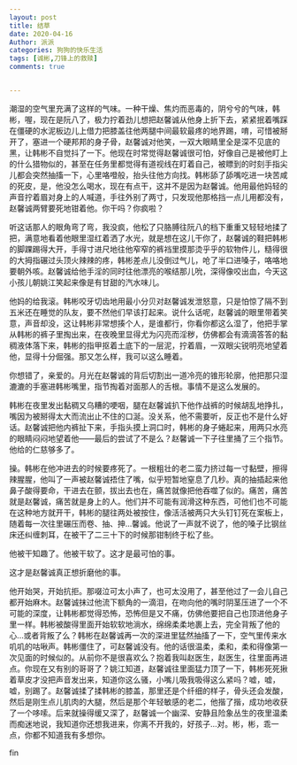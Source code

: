 ```yaml
---
layout: post
title: 结草
date: 2020-04-16
Author: 派派
categories: 狗狗的快乐生活
tags: [诚彬,刀锋上的救赎]
comments: true


---
```


潮湿的空气里充满了这样的气味。一种干燥、焦灼而恶毒的，阴兮兮的气味，韩彬，喔，现在是阮八了，极力拧着劲儿想把赵馨诚从他身上折下去，紧紧抿着嘴踩在僵硬的水泥板边儿上借力把膝盖往他两腿中间最软最疼的地界踢，唷，可惜被掰开了，塞进一个硬邦邦的身子骨，赵馨诚对他笑，一双大眼睛里全是深不见底的黑，让韩彬不自觉抖了一下。他现在时常觉得赵馨诚很可怕，好像自己是被他盯上的什么猎物似的，甚至在任务里都觉得有道视线在盯着自己，被瞟到的时刻手指尖儿都会突然抽搐一下，心里咯噔般，抬头往他方向找。韩彬舔了舔嘴吃进一块苦咸的死皮，是，他没怎么喝水，现在有点干，这并不是因为赵馨诚。他用最他妈轻的声音拧着眉对身上的人喊道，手往外别了两寸，只发现他那格挡一点儿用都没有，赵馨诚两臂要死地钳着他。你干吗？你疯啦？

听这话那人的眼角弯了弯，我没疯，他松了只胳膊往阮八的档下重重又轻轻地揉了把，满意地看着他眼里湿红着洒了水光，就是想在这儿干你了，赵馨诚的鞋把韩彬的脚踝踢得大开，手得寸进尺地往他窄窄的裤裆里摸那烫乎乎的软物件儿，糙得很的大拇指碾过头顶火辣辣的疼，韩彬差点儿没倒过气儿，呛了半口进嗓子，咯咯地要朝外咳。赵馨诚给他手淫的同时往他漂亮的喉结那儿吮，深得像咬出血，今天这小孩儿朝姚江笑起来像是有甘甜的汽水味儿。

他妈的给我滚。韩彬咬牙切齿地用最小分贝对赵馨诚发泄怒意，只是怕惊了隔不到五米还在睡觉的队友，要不然他们早该打起来。说什么话呢，赵馨诚的眼里带着笑意，声音却没，这让韩彬非常想揍个人，是谁都行，你看你都这么湿了，他把手掌从韩彬的裤子里掏出来，在夜晚里显得尤为闪亮而淫秽，仿佛都会有滴滴答答的黏稠液体落下来，韩彬的指甲抠着土底下的一层泥，拧着眉，一双眼尖锐明亮地望着他，显得十分倔强。那又怎么样，我可以这么睡着。

你想错了，亲爱的。月光在赵馨诚的背后切割出一道冷亮的锥形轮廓，他把那只湿漉漉的手塞进韩彬嘴里，指节掏着对面那人的舌根。事情不是这么发展的。

韩彬在夜里发出黏稠又乌糟的哽咽，腿在赵馨诚扒下他作战裤的时候胡乱地挣扎，嘴因为被掰得太大而流出止不住的口涎。没关系，他不需要听，反正也不是什么好话。赵馨诚把他内裤扯下来，手指头摸上洞口时，韩彬的身子蜷起来，用两只水亮的眼睛闷闷地望着他——最后的尝试了不是么？赵馨诚一下子往里捅了三个指节。他给的仁慈够多了。

操。韩彬在他冲进去的时候要疼死了。一根粗壮的老二蛮力挤过每一寸黏壁，擦得辣腥腥，他叫了一声被赵馨诚捂住了嘴，似乎短暂地窒息了几秒。真的抽插起来他鼻子酸得要命，干进去在颤，拔出去也在，痛苦就像把他吞噬了似的。痛苦，痛苦就是赵馨诚，痛苦就是身上的人。他们并不可能有润滑这种东西，可他们也不可能在这种地方就开干，韩彬的腿往两处被按住，像活活被两只大头钉钉死在案板上，随着每一次往里碾压而卷、抽、抻…馨诚。他说了一声就不说了，他的嗓子比钢丝床还纠缠刺耳，在被干了二三十下的时候那钳制终于松了些。

他被干知趣了。他被干软了。这才是最可怕的事。

这才是赵馨诚真正想折磨他的事。

他开始哭，开始抗拒。那啜泣可太小声了，也可太没用了，甚至他过了一会儿自己都开始麻木。赵馨诚抹过他流下额角的一滴泪，在吻向他的嘴时阴茎压进了一个不可能的深度，让韩彬都觉得恐怖，恐怖但是又不痛，仿佛他要把自己也顶进他身子里一样。韩彬被酸得里面开始软软地淌水，绵绵柔柔地裹上去，完全背叛了他的心…或者背叛了么？韩彬在赵馨诚再一次的深进里猛然抽搐了一下，空气里传来水叽叽的咕啾声。韩彬僵住了，可赵馨诚没有。他的话很温柔，柔和，柔和得像第一次见面的时候似的。从前你不是很喜欢么？抱着我叫赵医生，赵医生，往里面再进点。你现在又有别的哥哥了？姚江知道，赵馨诚往里面猛力顶了一下，韩彬死死揪着草皮才没把声音发出来，知道你这么骚，小嘴儿吸我吸得这么紧吗？嘘，嘘，嘘，别踢了。赵馨诚揉了揉韩彬的膝盖，那里还是个纤细的样子，骨头还会发酸，然后是刚生点儿肌肉的大腿，然后是那个年轻敏感的老二，他揩了揩，成功地收获了一个哆嗦。后来就操得缓又深了，赵馨诚一个幽深、安静且险象丛生的夜里温柔而痴迷地说，我知道你还想我进来，你离不开我的，好孩子…对。彬，彬，乖一点，你都不知道我有多想你。

fin